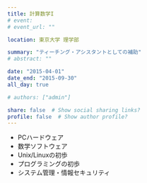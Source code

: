 ```yaml
---
title: 計算数学I
# event: 
# event_url: ""

location: 東京大学 理学部

summary: "ティーチング・アシスタントとしての補助"
# abstract: ""

date: "2015-04-01"
date_end: "2015-09-30"
all_day: true

# authors: ["admin"]

share: false  # Show social sharing links?
profile: false  # Show author profile?
---
```


- PCハードウェア
- 数学ソフトウェア
- Unix/Linuxの初歩
- プログラミングの初歩
- システム管理・情報セキュリティ

